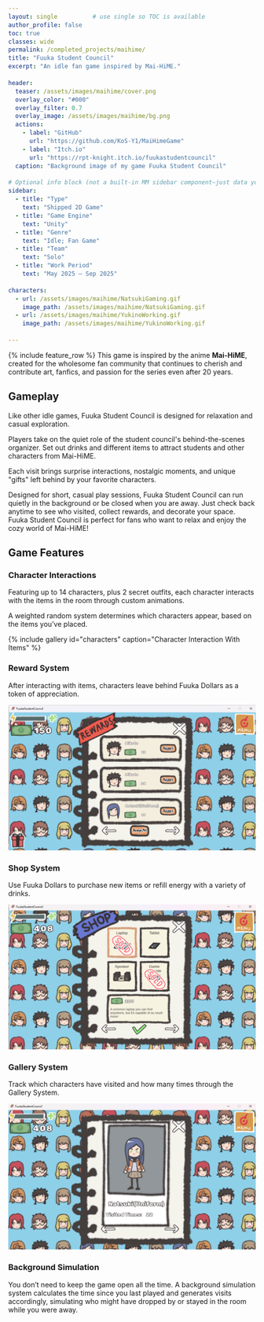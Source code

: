```yaml
---
layout: single          # use single so TOC is available
author_profile: false
toc: true
classes: wide
permalink: /completed_projects/maihime/
title: "Fuuka Student Council"
excerpt: "An idle fan game inspired by Mai-HiME."

header:
  teaser: /assets/images/maihime/cover.png 
  overlay_color: "#000"
  overlay_filter: 0.7
  overlay_image: /assets/images/maihime/bg.png
  actions:
    - label: "GitHub"
      url: "https://github.com/KoS-Y1/MaiHimeGame"
    - label: "Itch.io"
      url: "https://rpt-knight.itch.io/fuukastudentcouncil"
  caption: "Background image of my game Fuuka Student Council"

# Optional info block (not a built-in MM sidebar component—just data you can render manually if you want)
sidebar:
  - title: "Type"
    text: "Shipped 2D Game"
  - title: "Game Engine"
    text: "Unity"
  - title: "Genre"
    text: "Idle; Fan Game"
  - title: "Team"
    text: "Solo"
  - title: "Work Period"
    text: "May 2025 – Sep 2025"

characters:
  - url: /assets/images/maihime/NatsukiGaming.gif
    image_path: /assets/images/maihime/NatsukiGaming.gif
  - url: /assets/images/maihime/YukinoWorking.gif
    image_path: /assets/images/maihime/YukinoWorking.gif

---
```


{% include feature_row %}
This game is inspired by the anime **Mai-HiME**, created for the wholesome fan community that continues to cherish and contribute art, fanfics, and passion for the series even after 20 years.

## Gameplay

Like other idle games, Fuuka Student Council is designed for relaxation and casual exploration.

Players take on the quiet role of the student council's behind-the-scenes organizer. Set out drinks and different items to attract students and other characters from Mai-HiME.

Each visit brings surprise interactions, nostalgic moments, and unique "gifts" left behind by your favorite characters. 

Designed for short, casual play sessions, Fuuka Student Council can run quietly in the background or be closed when you are away. Just check back anytime to see who visited, collect rewards, and decorate your space. Fuuka Student Council is perfect for fans who want to relax and enjoy the cozy world of Mai-HiME!

## Game Features

### Character Interactions

Featuring up to 14 characters, plus 2 secret outfits, each character interacts  with the items in the room through custom animations.

A weighted random system determines which characters appear, based on the items you’ve placed.

{% include gallery id="characters" caption="Character Interaction With Items" %}

### Reward System

After interacting with items, characters leave behind Fuuka Dollars as a token of appreciation.

![Reward Systerm](/assets/images/maihime/rewards.png)

### Shop System

Use Fuuka Dollars to purchase new items or refill energy with a variety of drinks.

![Shop System](/assets/images/maihime/shop.png)

### Gallery System

Track which characters have visited and how many times through the Gallery System.

![Gallery](/assets/images/maihime/gallery.png)

### Background Simulation

You don’t need to keep the game open all the time. A background simulation system calculates the time since you last played and generates visits accordingly, simulating who might have dropped by or stayed in the room while you were away.